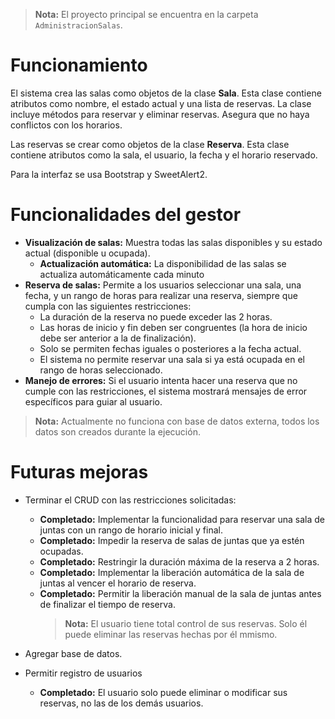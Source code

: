 > **Nota:** El proyecto principal se encuentra en la carpeta `AdministracionSalas`.

# Funcionamiento
El sistema crea las salas como objetos de la clase **Sala**.
Esta clase contiene atributos como nombre, el estado actual y una lista de reservas. La clase incluye métodos para reservar y eliminar reservas. Asegura que no haya conflictos con los horarios.

Las reservas se crear como objetos de la clase **Reserva**.
Esta clase contiene atributos como la sala, el usuario, la fecha y el horario reservado.

Para la interfaz se usa Bootstrap y SweetAlert2.

# Funcionalidades del gestor
- **Visualización de salas:** Muestra todas las salas disponibles y su estado actual (disponible u ocupada).
  - **Actualización automática:** La disponibilidad de las salas se actualiza automáticamente cada minuto
- **Reserva de salas:** Permite a los usuarios seleccionar una sala, una fecha, y un rango de horas para realizar una reserva, siempre que cumpla con las siguientes restricciones:
  - La duración de la reserva no puede exceder las 2 horas.
  - Las horas de inicio y fin deben ser congruentes (la hora de inicio debe ser anterior a la de finalización).
  - Solo se permiten fechas iguales o posteriores a la fecha actual.
  - El sistema no permite reservar una sala si ya está ocupada en el rango de horas seleccionado.
- **Manejo de errores:** Si el usuario intenta hacer una reserva que no cumple con las restricciones, el sistema mostrará mensajes de error específicos para guiar al usuario.

> **Nota:** Actualmente no funciona con base de datos externa, todos los datos son creados durante la ejecución.

# Futuras mejoras
- Terminar el CRUD con las restricciones solicitadas:
  - **Completado:** Implementar la funcionalidad para reservar una sala de juntas con un rango de horario inicial y final.
  - **Completado:** Impedir la reserva de salas de juntas que ya estén ocupadas.
  - **Completado:** Restringir la duración máxima de la reserva a 2 horas.
  - **Completado:** Implementar la liberación automática de la sala de juntas al vencer el horario de reserva.
  - **Completado:** Permitir la liberación manual de la sala de juntas antes de finalizar el tiempo de reserva.
    > **Nota:** El usuario tiene total control de sus reservas. Solo él puede eliminar las reservas hechas por él mmismo.

- Agregar base de datos.
- Permitir registro de usuarios
  - **Completado:** El usuario solo puede eliminar o modificar sus reservas, no las de los demás usuarios.